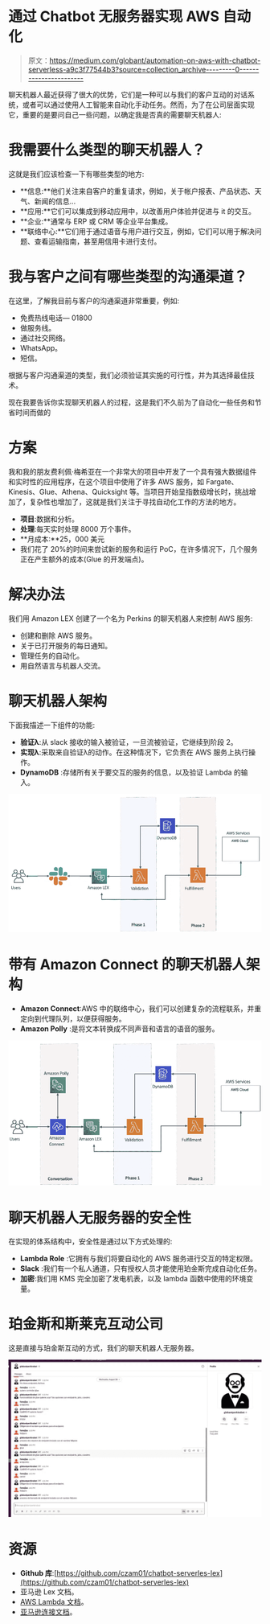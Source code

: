 # 通过 Chatbot 无服务器实现 AWS 自动化

> 原文：<https://medium.com/globant/automation-on-aws-with-chatbot-serverless-a9c3f77544b3?source=collection_archive---------0----------------------->

聊天机器人最近获得了很大的优势，它们是一种可以与我们的客户互动的对话系统，或者可以通过使用人工智能来自动化手动任务。然而，为了在公司层面实现它，重要的是要问自己一些问题，以确定我是否真的需要聊天机器人:

# 我需要什么类型的聊天机器人？

这就是我们应该检查一下有哪些类型的地方:

*   **信息:**他们关注来自客户的重复请求，例如，关于帐户报表、产品状态、天气、新闻的信息...
*   **应用:**它们可以集成到移动应用中，以改善用户体验并促进与 it 的交互。
*   **企业:**通常与 ERP 或 CRM 等企业平台集成。
*   **联络中心:**它们用于通过语音与用户进行交互，例如，它们可以用于解决问题、查看运输指南，甚至用信用卡进行支付。

# 我与客户之间有哪些类型的沟通渠道？

在这里，了解我目前与客户的沟通渠道非常重要，例如:

*   免费热线电话— 01800
*   做服务线。
*   通过社交网络。
*   WhatsApp。
*   短信。

根据与客户沟通渠道的类型，我们必须验证其实施的可行性，并为其选择最佳技术。

现在我要告诉你实现聊天机器人的过程，这是我们不久前为了自动化一些任务和节省时间而做的

# 方案

我和我的朋友费利佩·梅希亚在一个非常大的项目中开发了一个具有强大数据组件和实时性的应用程序，在这个项目中使用了许多 AWS 服务，如 Fargate、Kinesis、Glue、Athena、Quicksight 等。当项目开始呈指数级增长时，挑战增加了，复杂性也增加了，这就是我们关注于寻找自动化工作的方法的地方。

*   **项目**:数据和分析。
*   **处理**:每天实时处理 8000 万个事件。
*   **月成本:**25，000 美元
*   我们花了 20%的时间来尝试新的服务和运行 PoC，在许多情况下，几个服务正在产生额外的成本(Glue 的开发端点)。

# 解决办法

我们用 Amazon LEX 创建了一个名为 Perkins 的聊天机器人来控制 AWS 服务:

*   创建和删除 AWS 服务。
*   关于已打开服务的每日通知。
*   管理任务的自动化。
*   用自然语言与机器人交流。

# 聊天机器人架构

下面我描述一下组件的功能:

*   **验证λ**:从 slack 接收的输入被验证，一旦流被验证，它继续到阶段 2。
*   **实现λ**:采取来自验证λ的动作。在这种情况下，它负责在 AWS 服务上执行操作。
*   **DynamoDB** :存储所有关于要交互的服务的信息，以及验证 Lambda 的输入。

![](img/4aae0247a72fde7693d6cebf8c208503.png)

# 带有 Amazon Connect 的聊天机器人架构

*   **Amazon Connect**:AWS 中的联络中心，我们可以创建复杂的流程联系，并重定向到代理队列，以便获得服务。
*   **Amazon Polly** :是将文本转换成不同声音和语言的语音的服务。

![](img/a3d1c9162847e0e5b1bb7553345877b6.png)

# **聊天机器人无服务器的安全性**

在实现的体系结构中，安全性是通过以下方式处理的:

*   **Lambda Role** :它拥有与我们将要自动化的 AWS 服务进行交互的特定权限。
*   **Slack** :我们有一个私人通道，只有授权人员才能使用珀金斯完成自动化任务。
*   **加密**:我们用 KMS 完全加密了发电机表，以及 lambda 函数中使用的环境变量。

# 珀金斯和斯莱克互动公司

这是直接与珀金斯互动的方式，我们的聊天机器人无服务器。

![](img/d9a4de93a7e53c7c83f8b6722341b5a2.png)

# 资源

*   **Github 库**:[https://github.com/czam01/chatbot-serverles-lex](https://github.com/czam01/chatbot-serverles-lex)
*   亚马逊 Lex 文档。
*   [AWS Lambda 文档](https://docs.aws.amazon.com/lambda/)。
*   [亚马逊连接文档](https://docs.aws.amazon.com/connect/)。
